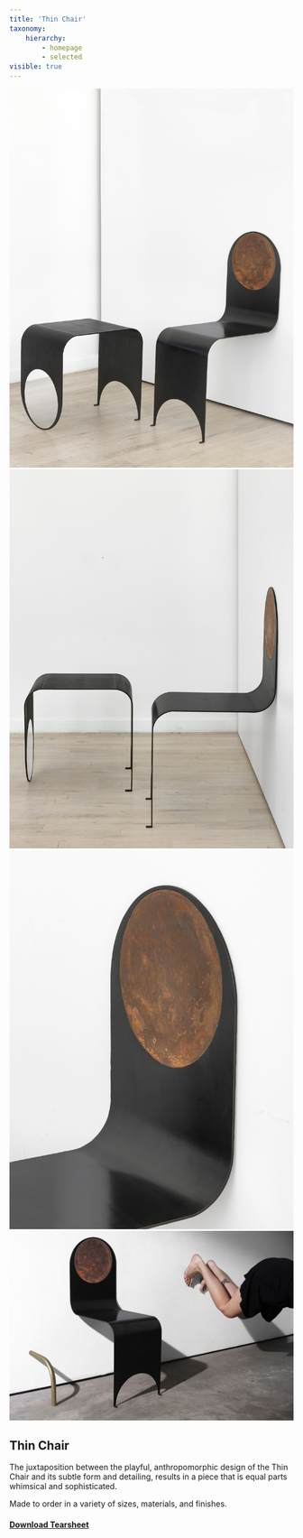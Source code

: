 ```yaml
---
title: 'Thin Chair'
taxonomy:
    hierarchy:
        - homepage
        - selected
visible: true
---
```


![](1.thinchair.jpg)
![](2.thinchair.jpg)
![](3.thinchair.jpg)
![](4.thinchair.jpg)
## Thin Chair
The juxtaposition between the playful, anthropomorphic design of the Thin Chair and its subtle form and detailing, results in a piece that is equal parts whimsical and sophisticated.

Made to order in a variety of sizes, materials, and finishes.  
#### [Download Tearsheet](thin-chair.pdf?target=_blank)  
